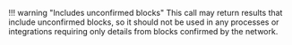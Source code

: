 !!! warning "Includes unconfirmed blocks"
	This call may return results that include unconfirmed blocks, so it should not be used in any processes or integrations requiring only details from blocks confirmed by the network.